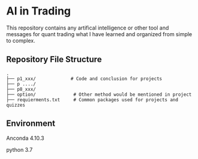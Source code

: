 # AI in Trading
This repository contains any artifical intelligence or other tool and messages for quant trading what I have learned and organized from simple to complex.
## Repository File Structure
    .
    ├── p1_xxx/             # Code and conclusion for projects
    ├── p ..../
    ├── p8_xxx/
    ├── option/              # Other method would be mentioned in project
    ├── requierments.txt     # Common packages used for projects and quizzes
## Environment
Anconda 4.10.3

python 3.7

